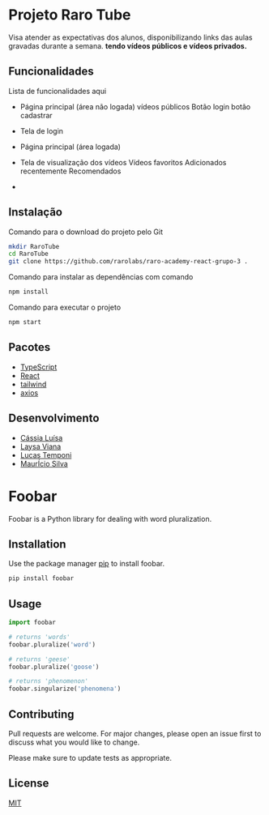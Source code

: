 # Projeto Raro Tube

Visa atender as expectativas dos alunos, disponibilizando links das aulas gravadas durante a semana.  **tendo vídeos públicos e vídeos privados.**

## Funcionalidades

Lista de funcionalidades aqui

- Página principal (área não logada)
vídeos públicos
Botão login
botão cadastrar

- Tela de login

- Página principal (área logada)
- Tela de visualização dos vídeos 
Vídeos favoritos
Adicionados recentemente
Recomendados

- 
 
## Instalação

Comando para o download do projeto pelo Git

```bash
mkdir RaroTube
cd RaroTube
git clone https://github.com/rarolabs/raro-academy-react-grupo-3 .
 ```

Comando para instalar as dependências com comando

```bash
npm install
 ```

Comando para executar o projeto

 ```bash
npm start
 ```


## Pacotes

- [TypeScript](https://www.npmjs.com/package/typescript)
- [React](https://www.npmjs.com/package/react)
- [tailwind](https://tailwindcss.com)
- [axios](https://www.npmjs.com/package/axios)

## Desenvolvimento

- [Cássia Luísa](https://github.com/cassialuisa)
- [Laysa Viana](https://github.com/LaysaViana)
- [Lucas Temponi](https://github.com/LucasTemponi)
- [MaurÍcio Silva](https://github.com/msb07)



# Foobar

Foobar is a Python library for dealing with word pluralization.

## Installation

Use the package manager [pip](https://pip.pypa.io/en/stable/) to install foobar.

```bash
pip install foobar
```

## Usage

```python
import foobar

# returns 'words'
foobar.pluralize('word')

# returns 'geese'
foobar.pluralize('goose')

# returns 'phenomenon'
foobar.singularize('phenomena')
```

## Contributing
Pull requests are welcome. For major changes, please open an issue first to discuss what you would like to change.

Please make sure to update tests as appropriate.

## License
[MIT](https://choosealicense.com/licenses/mit/)